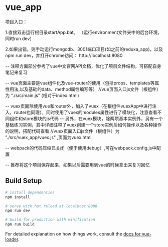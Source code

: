 # vue_app

项目入口：

1.直接双击运行根目录startApp.bat。
（运行environment文件夹中的后台环境，同时run dev）


2.如果出错，则手动运行mongodb、3001端口项目(如之前的reduxa_app)，以及npm run dev，并打开chrome访问：
http://localhost:8080



-- 注释方面部分参考了vue中文官网API文档，优化了项目文件结构，可搭配自身笔记来复习

-- vue页面主要是vue组件化及vue-router的使用（包括props、templates等属性用法,以及基础的data、method属性编写等）
	//vue页面入口js文件（根组件）为   "./src/main.js"  (相对于index.html)

-- vuex页面除使用vue和router外，加入了vuex（在根组件vuexApp中进行注入，router也同理），同时使用了vuex的modules属性进行了模块化，注意查看不同组件和store模块的js代码
-- 另外，在vuex模块，除两项基本实例外，另有一个基础练习实例，其中详细注释了vuex创建一个store实例后如何操作以及各种操作的说明，搭配代码查看
	//vuex页面入口js文件（根组件）为   "./src/vuex_app/vuex.js"  ,页面为vuex.html

-- webpack的代码压缩已关闭（便于使用debug）,可在webpack.config.js中配置


-- 推荐将这个项目保存起来，如果以后需要用到vue的时候拿出来复习回忆

## Build Setup

``` bash
# install dependencies
npm install

# serve with hot reload at localhost:8080
npm run dev

# build for production with minification
npm run build
```

For detailed explanation on how things work, consult the [docs for vue-loader](http://vuejs.github.io/vue-loader).
